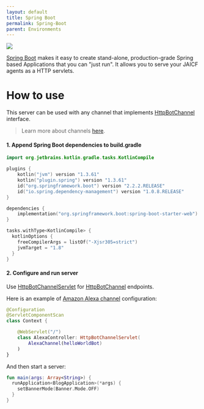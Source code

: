 ```yaml
---
layout: default
title: Spring Boot
permalink: Spring-Boot
parent: Environments
---
```


![](/assets/images/env/spring-boot.png)

[Spring Boot](https://spring.io/projects/spring-boot) makes it easy to create stand-alone, production-grade Spring based Applications that you can "just run".
It allows you to serve your JAICF agents as a HTTP servlets.

# How to use

This server can be used with any channel that implements [HttpBotChannel](https://github.com/just-ai/jaicf-kotlin/blob/master/core/src/main/kotlin/com/justai/jaicf/channel/http/HttpBotChannel.kt) interface.

> Learn more about channels [here](Channels).

#### 1. Append Spring Boot dependencies to build.gradle

```kotlin
import org.jetbrains.kotlin.gradle.tasks.KotlinCompile

plugins {
    kotlin("jvm") version "1.3.61"
    kotlin("plugin.spring") version "1.3.61"
    id("org.springframework.boot") version "2.2.2.RELEASE"
    id("io.spring.dependency-management") version "1.0.8.RELEASE"
}

dependencies {
    implementation("org.springframework.boot:spring-boot-starter-web")
}

tasks.withType<KotlinCompile> {
  kotlinOptions {
    freeCompilerArgs = listOf("-Xjsr305=strict")
    jvmTarget = "1.8"
  }
}
```

#### 2. Configure and run server

Use [HttpBotChannelServlet](https://github.com/just-ai/jaicf-kotlin/blob/master/core/src/main/kotlin/com/justai/jaicf/channel/http/HttpBotChannelServlet.kt) for [HttpBotChannel](https://github.com/just-ai/jaicf-kotlin/blob/master/core/src/main/kotlin/com/justai/jaicf/channel/http/HttpBotChannel.kt) endpoints.

Here is an example of [Amazon Alexa channel](https://github.com/just-ai/jaicf-kotlin/tree/master/channels/alexa) configuration:

```kotlin
@Configuration
@ServletComponentScan
class Context {

    @WebServlet("/")
    class AlexaController: HttpBotChannelServlet(
        AlexaChannel(helloWorldBot)
    )
}
```

And then start a server:

```kotlin
fun main(args: Array<String>) {
  runApplication<BlogApplication>(*args) {
    setBannerMode(Banner.Mode.OFF)
  }
}
```
